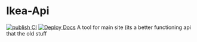 # Ikea-Api
[![publish CI](https://github.com/IkeaStock/Ikea-Api/actions/workflows/publish.yml/badge.svg)](https://github.com/IkeaStock/Ikea-Api/actions/workflows/publish.yml)
[![Deploy Docs](https://github.com/IkeaStock/Ikea-Api/actions/workflows/docs.yml/badge.svg?event=workflow_run)](https://github.com/IkeaStock/Ikea-Api/actions/workflows/docs.yml)
A tool for main site (its a better functioning api that the old stuff
